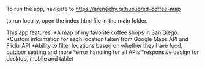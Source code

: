 To run the app, navigate to https://areneehy.github.io/sd-coffee-map

to run locally, open the index.html file in the main folder.


This app features:
*A map of my favorite coffee shops in San Diego.
*Custom information for each location taken from Google Maps API and Flickr API
*Ability to filter locations based on whether they have food, outdoor seating and more
*error handling for all APIs
*responsive design for desktop, mobile and tablet
